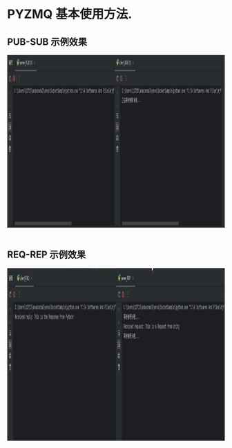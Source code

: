 # PYZMQ 基本使用方法.

<!DOCTYPE html>
<html>
<head>
  <style>
    .center {
      display: block;
      margin-left: auto;
      margin-right: auto;
    }
  </style>
</head>
<body>
<h2>PUB-SUB 示例效果</h2>
<img src="./Resources/PUB-SUB示例效果.gif" alt="First GIF" style="width:1500px;height:400px;" class="center">
<br>
<h2>REQ-REP 示例效果</h2>
<img src="./Resources/REQ-REP示例效果.gif" alt="Second GIF" style="width:1500px;height:400px;" class="center">

</body>
</html>
